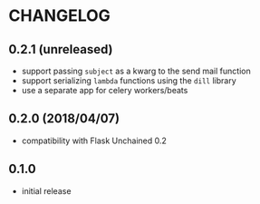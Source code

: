 # CHANGELOG

## 0.2.1 (unreleased)

* support passing `subject` as a kwarg to the send mail function
* support serializing `lambda` functions using the `dill` library
* use a separate app for celery workers/beats

## 0.2.0 (2018/04/07)

* compatibility with Flask Unchained 0.2

## 0.1.0

* initial release
